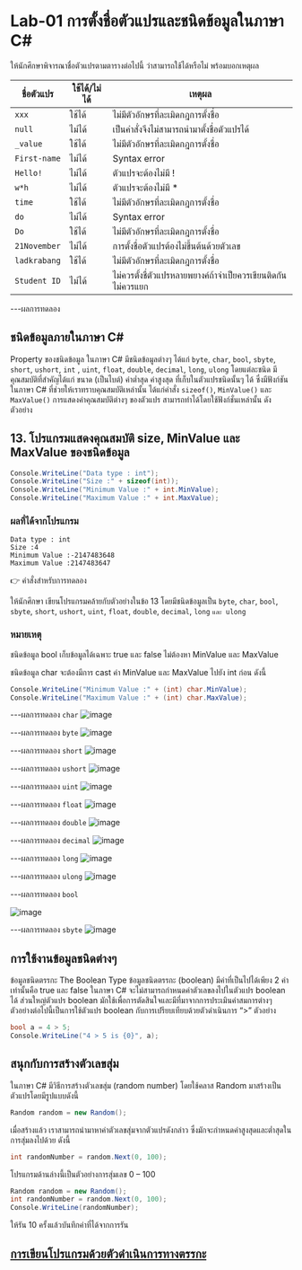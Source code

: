# Lab-01 การตั้งชื่อตัวแปรและชนิดข้อมูลในภาษา C\#


 ให้นักศึกษาพิจารณาชื่อตัวแปรตามตารางต่อไปนี้ ว่าสามารถใช้ได้หรือไม่ พร้อมบอกเหตุผล

| ชื่อตัวแปร | ใช้ได้/ไม่ได้ | เหตุผล|
|--|--|--|
| `xxx`     | ใช้ได้ | ไม่มีตัวอักษรที่ละเมิดกฎการตั้งชื่อ |
| `null` | ไม่ได้ | เป็นคำสั่งจึงไม่สามารถนำมาตั้งชื่อตัวแปรได้ |
| `_value` | ใช้ได้ | ไม่มีตัวอักษรที่ละเมิดกฎการตั้งชื่อ |
| `First-name`| ไม่ได้ | Syntax error |
| `Hello!` | ไม่ได้ | ตัวแปรจะต้องไม่มี ! |
| `w*h` | ไม่ได้ | ตัวแปรจะต้องไม่มี * |
| `time` | ใช้ได้ | ไม่มีตัวอักษรที่ละเมิดกฎการตั้งชื่อ |
| `do` | ไม่ได้ | Syntax error |
| `Do` | ใช้ได้| ไม่มีตัวอักษรที่ละเมิดกฎการตั้งชื่อ |
| `21November`| ไม่ได้ | การตั้งชื่อตัวแปรต้องไม่ขึ้นต้นด้วยตัวเลข|
| `ladkrabang`| ใช้ได้ | ไม่มีตัวอักษรที่ละเมิดกฎการตั้งชื่อ  |
| `Student ID`| ไม่ได้ | ไม่ควรตั้งชื่ตัวแปรหลายพยางค์ถ้าจำเป็ยควรเขียนติดกันไม่ควรแยก |


---ผลการทดลอง


## ชนิดข้อมูลภายในภาษา C\#

Property ของชนิดข้อมูล ในภาษา C# มีชนิดข้อมูลต่างๆ ได้แก่ `byte`, `char`, `bool`, `sbyte`, `short`, `ushort`, `int` , `uint`, `float`, `double`, `decimal`, `long`, `ulong` โดยแต่ละชนิด มีคุณสมบัติที่สำคัญได้แก่ ขนาด (เป็นไบต์) ค่าต่ำสุด ค่าสูงสุด ที่เก็บในตัวแปรชนิดนั้นๆ ได้ ซึ่งมีฟังก์ชันในภาษา C# ที่ช่วยให้เราทราบคุณสมบัติเหล่านั้น ได้แก่คำสั่ง `sizeof()`, `MinValue()` และ `MaxValue()` การแสดงค่าคุณสมบัติต่างๆ ของตัวแปร สามารถทำได้โดยใช้ฟังก์ชั่นเหล่านั้น ดังตัวอย่าง

## 13. โปรแกรมแสดงคุณสมบัติ size, MinValue และ MaxValue ของชนิดข้อมูล

```csharp
Console.WriteLine("Data type : int");
Console.WriteLine("Size :" + sizeof(int));
Console.WriteLine("Minimum Value :" + int.MinValue);
Console.WriteLine("Maximum Value :" + int.MaxValue);
```

### ผลที่ได้จากโปรแกรม

```text
Data type : int
Size :4
Minimum Value :-2147483648
Maximum Value :2147483647
```

👉 คำสั่งสำหรับการทดลอง  

ให้นักศึกษา เขียนโปรแกรมคล้ายกับตัวอย่างในข้อ 13 โดยมีชนิดข้อมูลเป็น `byte`, `char`, `bool`, `sbyte`, `short`, `ushort`, `uint`, `float`, `double`, `decimal`, `long` `และ ulong`  

### หมายเหตุ

ชนิดข้อมูล bool เก็บข้อมูลได้เฉพาะ true และ false ไม่ต้องหา MinValue และ MaxValue

ชนิดข้อมูล char จะต้องมีการ cast ค่า MinValue และ MaxValue ไปยัง int ก่อน ดังนี้

```csharp
Console.WriteLine("Minimum Value :" + (int) char.MinValue);
Console.WriteLine("Maximum Value :" + (int) char.MaxValue);
```
---ผลการทดลอง `char`
![image](https://user-images.githubusercontent.com/115066356/213755810-11fc2345-8ab6-4e1b-88ba-cd884ac9d634.png)

---ผลการทดลอง `byte`
![image](https://user-images.githubusercontent.com/115066356/213755379-c5752cfd-1d43-45b1-8fa0-6afeacbd9ae7.png)


---ผลการทดลอง `short`
 ![image](https://user-images.githubusercontent.com/115066356/213756199-096d7b7d-b797-43be-803f-38f729491218.png)


---ผลการทดลอง `ushort`
![image](https://user-images.githubusercontent.com/115066356/213756445-90235036-13c7-4261-a94d-20135ee556fc.png)

 

---ผลการทดลอง `uint`
![image](https://user-images.githubusercontent.com/115066356/213756931-a42ba814-4394-4297-b2fa-dfd098a617c8.png)

 

---ผลการทดลอง `float`
 ![image](https://user-images.githubusercontent.com/115066356/213757445-d92fe371-71de-4c85-af8d-92262560b95c.png)


---ผลการทดลอง `double`
 ![image](https://user-images.githubusercontent.com/115066356/213757844-cfb95015-a087-42a5-b4dd-05ab43b8f0c3.png)

---ผลการทดลอง `decimal`
 ![image](https://user-images.githubusercontent.com/115066356/213758431-40361830-b35c-454d-a7b4-9743f3a7fedb.png)

---ผลการทดลอง `long`
![image](https://user-images.githubusercontent.com/115066356/213759168-871cd8e2-009f-473b-8648-675254461aee.png)


---ผลการทดลอง `ulong`
![image](https://user-images.githubusercontent.com/115066356/213759612-a21f92cc-a489-4623-8b24-c570ba0b8ff3.png)


---ผลการทดลอง `bool`

![image](https://user-images.githubusercontent.com/115066356/213760227-5ce1e423-765d-4780-a10c-9976a934ddf6.png)

---ผลการทดลอง `sbyte`
![image](https://user-images.githubusercontent.com/115066356/213760530-f32051ee-d210-4d71-844a-c5a1a6b4e014.png)


## การใช้งานข้อมูลชนิดต่างๆ

ข้อมูลชนิดตรรกะ The Boolean Type
ข้อมูลชนิดตรรกะ (boolean) มีค่าที่เป็นไปได้เพียง 2 ค่าเท่านั้นคือ true และ false ในภาษา C# จะไม่สามารถกำหนดค่าตัวเลขลงไปในตัวแปร boolean ได้ ส่วนใหญ่ตัวแปร boolean มักใช้เพื่อการตัดสินใจและมีที่มาจากการประเมินค่าสมการต่างๆ ตัวอย่างต่อไปนี้เป็นการใช้ตัวแปร boolean กับการเปรียบเทียบด้วยตัวดำเนินการ “>”
ตัวอย่าง

```csharp
bool a = 4 > 5;
Console.WriteLine("4 > 5 is {0}", a);
```

## สนุกกับการสร้างตัวเลขสุ่ม

ในภาษา C# มีวิธีการสร้างตัวเลขสุ่ม (random number) โดยใช้คลาส Random มาสร้างเป็นตัวแปรโดยมีรูปแบบดังนี้

```csharp
Random random = new Random();
```

เมื่อสร้างแล้ว เราสามารถนำมาหาค่าตัวเลขสุ่มจากตัวแปรดังกล่าว ซึ่งมักจะกำหนดค่าสูงสุดและต่ำสุดในการสุ่มลงไปด้วย ดังนี้

```csharp
int randomNumber = random.Next(0, 100);
```

โปรแกรมด้านล่างนี้เป็นตัวอย่างการสุ่มเลข 0 – 100

```csharp
Random random = new Random();
int randomNumber = random.Next(0, 100);
Console.WriteLine(randomNumber);
```
 
ให้รัน 10 ครั้งแล้วบันทึกค่าที่ได้จากการรัน

## [การเขียนโปรแกรมด้วยตัวดำเนินการทางตรรกะ](./Lab-01-part-14.md)
